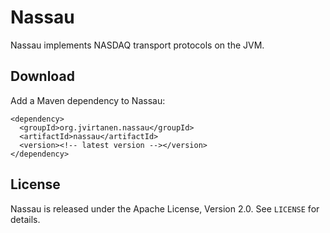 Nassau
======

Nassau implements NASDAQ transport protocols on the JVM.


Download
--------

Add a Maven dependency to Nassau:

    <dependency>
      <groupId>org.jvirtanen.nassau</groupId>
      <artifactId>nassau</artifactId>
      <version><!-- latest version --></version>
    </dependency>


License
-------

Nassau is released under the Apache License, Version 2.0. See `LICENSE` for
details.

